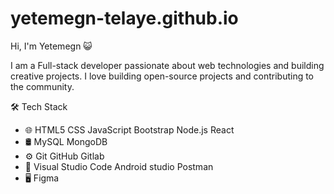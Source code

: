 # yetemegn-telaye.github.io


Hi, I'm Yetemegn :smiley_cat:


I am a Full-stack developer passionate about web technologies and building creative projects.
I love building open-source projects and contributing to the community.




🛠  Tech Stack

- 🌐   HTML5 CSS JavaScript Bootstrap Node.js React
- 🛢   MySQL MongoDB
- ⚙️   Git GitHub Gitlab
- 🔧   Visual Studio Code Android studio Postman 
- 🖥   Figma


